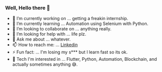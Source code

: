 ### Well, Hello there 👋

- 🔭 I’m currently working on ... getting a freakin internship.
- 🌱 I’m currently learning ... Automation using Selenium with Python.
- 👯 I’m looking to collaborate on ... anything really.
- 🤔 I’m looking for help with ... life plz.
- 💬 Ask me about ... whatever.
- 📫 How to reach me: ... [Linkedin](https://www.linkedin.com/in/abdash/)
- ⚡ Fun fact: ... I'm losing my s*** but I learn fast so its ok.
- 💓 Tech I'm interested in ... Flutter, Python, Automation, Blockchain, and actually sometimes anything 😅.
